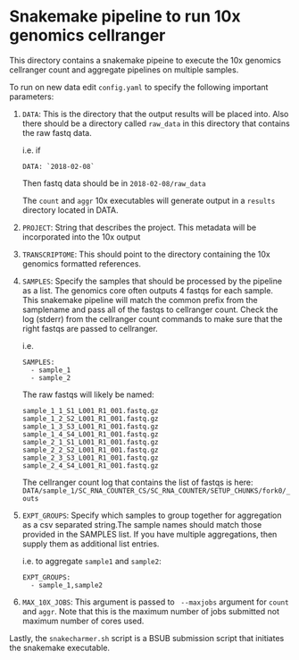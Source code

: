 
# Snakemake pipeline to run 10x genomics cellranger

This directory contains a snakemake pipeine to execute the 10x genomics
cellranger count and aggregate pipelines on multiple samples. 

To run on new data edit `config.yaml` to specify the following important parameters:

1. `DATA`: This is the directory that the output results will be placed
   into. Also there should be a directory called `raw_data` in this
   directory that contains the raw fastq data. 
   
   i.e. if 
   ```
   DATA: `2018-02-08`
   ```
   
   Then fastq data should be in `2018-02-08/raw_data`

   The `count` and `aggr` 10x executables will generate output in
   a `results` directory located in DATA.

2. `PROJECT`: String that describes the project. This metadata will be
   incorporated into the 10x output

3. `TRANSCRIPTOME`: This should point to the directory containing the 10x
   genomics formatted references. 

4. `SAMPLES`: Specify the samples that should be processed by the
   pipeline as a list. The genomics core often outputs 4 fastqs for each sample.
   This snakemake pipeline will match the common prefix from the
   samplename and pass all of the fastqs to cellranger count. Check the
   log (stderr) from the cellranger count commands to make sure that the
   right fastqs are passed to cellranger.  

   i.e. 
   ```
   SAMPLES:
     - sample_1 
     - sample_2
   ```
   
   The raw fastqs will likely be named:
   ```
   sample_1_1_S1_L001_R1_001.fastq.gz  
   sample_1_2_S2_L001_R1_001.fastq.gz  
   sample_1_3_S3_L001_R1_001.fastq.gz
   sample_1_4_S4_L001_R1_001.fastq.gz
   sample_2_1_S1_L001_R1_001.fastq.gz
   sample_2_2_S2_L001_R1_001.fastq.gz
   sample_2_3_S3_L001_R1_001.fastq.gz
   sample_2_4_S4_L001_R1_001.fastq.gz
   ```
    
   The cellranger count log that contains the list of fastqs is here:
   `DATA/sample_1/SC_RNA_COUNTER_CS/SC_RNA_COUNTER/SETUP_CHUNKS/fork0/_outs`

5. `EXPT_GROUPS`: Specify which samples to group together for aggregation
   as a csv separated string.The sample names should match those provided in the SAMPLES list. If
   you have multiple aggregations, then supply them as additional list
   entries. 

   i.e. to aggregate `sample1` and `sample2`:
   ```
   EXPT_GROUPS:
     - sample_1,sample2
   ```

6. `MAX_10X_JOBS`: This argument is passed to ` --maxjobs` argument for
   `count` and `aggr`. Note that this is the maximum number of jobs
   submitted not maximum number of cores used. 

Lastly, the `snakecharmer.sh` script is a BSUB submission script that initiates the
snakemake executable.

